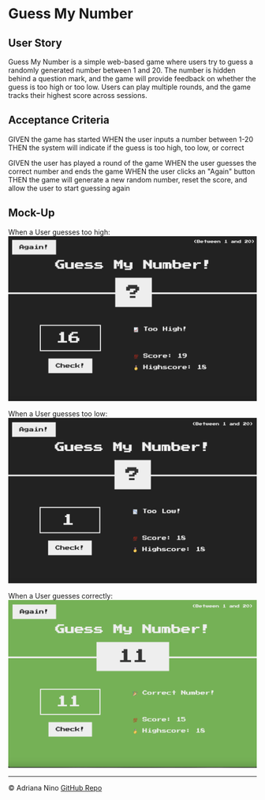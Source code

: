 # Guess My Number

## User Story

Guess My Number is a simple web-based game where users try to guess a randomly generated number between 1 and 20. The number is hidden behind a question mark, and the game will provide feedback on whether the guess is too high or too low. Users can play multiple rounds, and the game tracks their highest score across sessions.

## Acceptance Criteria

GIVEN the game has started
WHEN the user inputs a number between 1-20
THEN the system will indicate if the guess is too high, too low, or correct

GIVEN the user has played a round of the game
WHEN the user guesses the correct number and ends the game
WHEN the user clicks an "Again" button
THEN the game will generate a new random number, reset the score, and allow the user to start guessing again

## Mock-Up

When a User guesses too high:
![Screenshot of Guess My Number game when user guesses too high](assets/Too-High.png)

When a User guesses too low:
![Screenshot of Guess My Number game when user guesses too low](assets/Too-Low.png)

When a User guesses correctly:
![Screenshot of Guess My Number game when user guesses correctly](assets/Correct.png)

---

© Adriana Nino [GitHub Repo](https://github.com/ninadri/guess-my-number)
